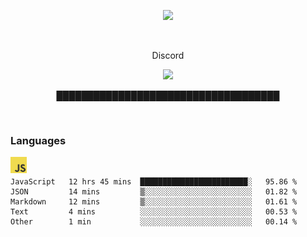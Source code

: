 <p align="center">
  <img src="https://lewd.pics/p/Nlws.png">
</p>
‎<p align="center">Discord</p>

<p align="center">
  <img src="https://discord.c99.nl/widget/theme-2/157109933857439744.png">
</p>

<p align="center">████████████████████████████████████</p></br>

### Languages

<img align="left" alt="JavaScript" width="26px" src="https://raw.githubusercontent.com/github/explore/80688e429a7d4ef2fca1e82350fe8e3517d3494d/topics/javascript/javascript.png" /></br>

<!--START_SECTION:waka-->
```text
JavaScript   12 hrs 45 mins  ████████████████████████░   95.86 % 
JSON         14 mins         ▒░░░░░░░░░░░░░░░░░░░░░░░░   01.82 % 
Markdown     12 mins         ▒░░░░░░░░░░░░░░░░░░░░░░░░   01.61 % 
Text         4 mins          ░░░░░░░░░░░░░░░░░░░░░░░░░   00.53 % 
Other        1 min           ░░░░░░░░░░░░░░░░░░░░░░░░░   00.14 % 
```
<!--END_SECTION:waka-->

